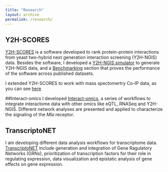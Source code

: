 ```yaml
---
title: "Research"
layout: archive
permalink: /research/
---
```


## Y2H-SCORES
[Y2H-SCORES](https://github.com/vvelasqz/Y2H-SCORES) is a software developed to rank protein-protein interactions from yeast two-hybrid next generation interaction screening (Y2H-NGIS) data. Besides the software, I developed a [Y2H-NGIS simulator](https://github.com/vvelasqz/Y2H-SCORES/tree/master/Publication/Y2H-NGIS_simulator) to generate Y2H-NGIS data, and a [Benchmarking](https://github.com/vvelasqz/Y2H-SCORES/tree/master/Publication/Benchmarking) section that proves the performance of the software across published datasets.

I extended Y2H-SCORES to work with mass spectomertry Co-IP data, as you can see [here](https://github.com/vvelasqz/BC1)

##Interact-omics
I developed [Interact-omics](https://github.com/vvelasqz/Barley_Interactome), a series of workflows to integrate interactome data with other omics like eQTL, RNASeq and Y2H-NGIS. Different network analyses are presented and applied to characterize the signaling of the *Mla* receptor. 

## TranscriptoNET
I am developing different data analysis workflows for transcriptome data. [TranscriptoNET](https://github.com/vvelasqz/TranscriptoNET) include generation and integration of Gene Ragulatory Networks (GRNs), prioritization of transcription factors for their role in regulating expression, data visualization and epistatic analysis of gene effects on gene expression. 
   


